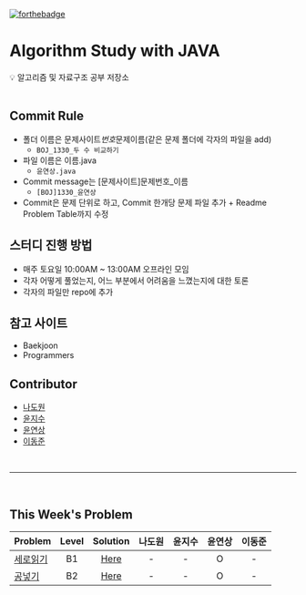 [![forthebadge](https://forthebadge.com/images/badges/made-with-java.svg)](https://forthebadge.com)

# Algorithm Study with JAVA

<aside>
💡 알고리즘 및 자료구조 공부 저장소
</aside>
<br>

## Commit Rule

- 폴더 이름은 문제사이트*번호*문제이름(같은 문제 폴더에 각자의 파일을 add)
  - `BOJ_1330_두 수 비교하기`
- 파일 이름은 이름.java
  - `윤연상.java`
- Commit message는 [문제사이트]문제번호\_이름
  - `[BOJ]1330_윤연상`
- Commit은 문제 단위로 하고, Commit 한개당 문제 파일 추가 + Readme Problem Table까지 수정
  <br>

## 스터디 진행 방법

- 매주 토요일 10:00AM ~ 13:00AM 오프라인 모임
- 각자 어떻게 풀었는지, 어느 부분에서 어려움을 느꼈는지에 대한 토론
- 각자의 파일만 repo에 추가
  <br>

## 참고 사이트

- Baekjoon
- Programmers
  <br>

## Contributor

- [나도원](https://github.com/nadowon)
- [윤지수](https://github.com/jessinyourarea)
- [윤연상](https://github.com/YeonsangYoon)
- [이동준](https://github.com/GyulCode)

<br>
<hr>
<br>

## This Week's Problem

| Problem                                           | Level |               Solution                | 나도원 | 윤지수 | 윤연상 | 이동준 |
| ------------------------------------------------- | :---: | :-----------------------------------: | :----: | :----: | :----: | :----: |
| [세로읽기](https://www.acmicpc.net/problem/10798)  |  B1   | [Here](.solution/BOJ_10798_세로읽기)  |   -    |   -    |   O    |   -    |
| [공넣기](https://www.acmicpc.net/problem/10988) |  B2   | [Here](.solution/BOJ_10988_팰린드롬인지-확인하기) |   -    |   -    |   O    |   -    |

